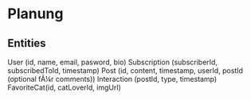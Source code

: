 # Planung
## Entities
User (id, name, email, pasword, bio)
Subscription (subscriberId, subscribedToId, timestamp)
Post (id, content, timestamp, userId, postId (optional fÃ¼r comments))
Interaction (postId, type, timestamp)
FavoriteCat(id, catLoverId, imgUrl)